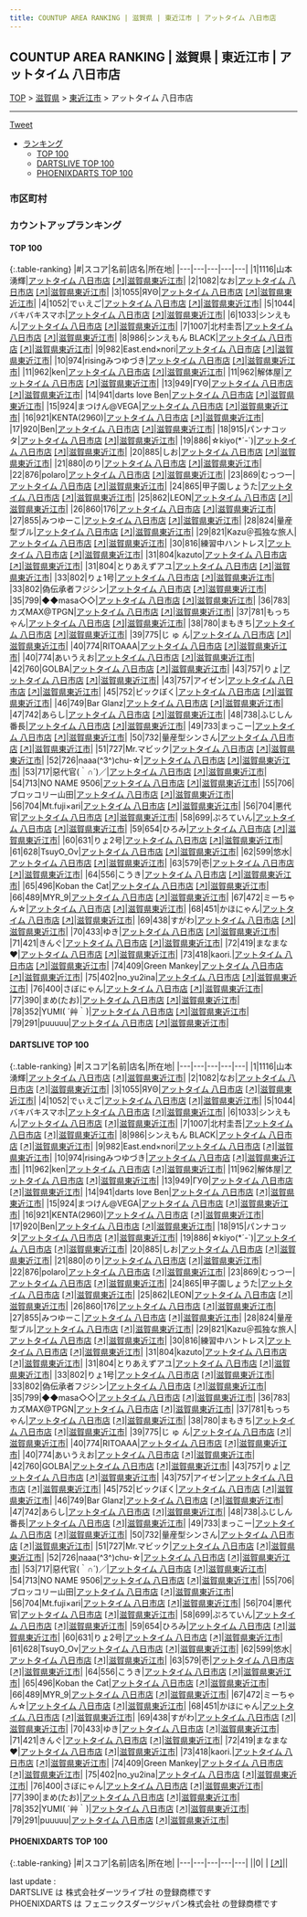 ```yaml
---
title: COUNTUP AREA RANKING | 滋賀県 | 東近江市 | アットタイム 八日市店
---
```

## COUNTUP AREA RANKING | 滋賀県 | 東近江市 | アットタイム 八日市店

[TOP](/darts/rank/) > [滋賀県](/darts/rank/滋賀県/) > [東近江市](/darts/rank/滋賀県/東近江市/) > アットタイム 八日市店

___

<a href="https://twitter.com/share?ref_src=twsrc%5Etfw" data-text="COUNTUP AREA RANKING | 滋賀県東近江市アットタイム 八日市店" class="twitter-share-button" data-hashtags="DARTSLIVE,PHOENIXDARTS,darts,ダーツ" data-show-count="false">Tweet</a>

* [ランキング](#カウントアップランキング)
    * [TOP 100](#top-100)
    * [DARTSLIVE TOP 100](#dartslive-top-100)
    * [PHOENIXDARTS TOP 100](#phoenixdarts-top-100)

### 市区町村

<ul>

</ul>

### カウントアップランキング

#### TOP 100



{:.table-ranking}
|#|スコア|名前|店名|所在地|
|---|---|---|---|---|
|1|1116|<span class="rank-name-dl">山本 湧輝</span>|<a href="/darts/rank/shops/d30b1ca2d0735f540d9b047a20a7ba1e.html">アットタイム 八日市店</a> <a href="https://search.dartslive.com/jp/shop/d30b1ca2d0735f540d9b047a20a7ba1e">[↗]</a>|<a href="/darts/rank/滋賀県/東近江市">滋賀県東近江市</a>|
|2|1082|<span class="rank-name-dl">なお</span>|<a href="/darts/rank/shops/d30b1ca2d0735f540d9b047a20a7ba1e.html">アットタイム 八日市店</a> <a href="https://search.dartslive.com/jp/shop/d30b1ca2d0735f540d9b047a20a7ba1e">[↗]</a>|<a href="/darts/rank/滋賀県/東近江市">滋賀県東近江市</a>|
|3|1055|<span class="rank-name-dl">ЯУΘ</span>|<a href="/darts/rank/shops/d30b1ca2d0735f540d9b047a20a7ba1e.html">アットタイム 八日市店</a> <a href="https://search.dartslive.com/jp/shop/d30b1ca2d0735f540d9b047a20a7ba1e">[↗]</a>|<a href="/darts/rank/滋賀県/東近江市">滋賀県東近江市</a>|
|4|1052|<span class="rank-name-dl">でぃえご</span>|<a href="/darts/rank/shops/d30b1ca2d0735f540d9b047a20a7ba1e.html">アットタイム 八日市店</a> <a href="https://search.dartslive.com/jp/shop/d30b1ca2d0735f540d9b047a20a7ba1e">[↗]</a>|<a href="/darts/rank/滋賀県/東近江市">滋賀県東近江市</a>|
|5|1044|<span class="rank-name-dl">バキバキスマホ</span>|<a href="/darts/rank/shops/d30b1ca2d0735f540d9b047a20a7ba1e.html">アットタイム 八日市店</a> <a href="https://search.dartslive.com/jp/shop/d30b1ca2d0735f540d9b047a20a7ba1e">[↗]</a>|<a href="/darts/rank/滋賀県/東近江市">滋賀県東近江市</a>|
|6|1033|<span class="rank-name-dl">シンえもん</span>|<a href="/darts/rank/shops/d30b1ca2d0735f540d9b047a20a7ba1e.html">アットタイム 八日市店</a> <a href="https://search.dartslive.com/jp/shop/d30b1ca2d0735f540d9b047a20a7ba1e">[↗]</a>|<a href="/darts/rank/滋賀県/東近江市">滋賀県東近江市</a>|
|7|1007|<span class="rank-name-dl">北村圭吾</span>|<a href="/darts/rank/shops/d30b1ca2d0735f540d9b047a20a7ba1e.html">アットタイム 八日市店</a> <a href="https://search.dartslive.com/jp/shop/d30b1ca2d0735f540d9b047a20a7ba1e">[↗]</a>|<a href="/darts/rank/滋賀県/東近江市">滋賀県東近江市</a>|
|8|986|<span class="rank-name-dl">シンえもん BLACK</span>|<a href="/darts/rank/shops/d30b1ca2d0735f540d9b047a20a7ba1e.html">アットタイム 八日市店</a> <a href="https://search.dartslive.com/jp/shop/d30b1ca2d0735f540d9b047a20a7ba1e">[↗]</a>|<a href="/darts/rank/滋賀県/東近江市">滋賀県東近江市</a>|
|9|982|<span class="rank-name-dl">East.end×nori</span>|<a href="/darts/rank/shops/d30b1ca2d0735f540d9b047a20a7ba1e.html">アットタイム 八日市店</a> <a href="https://search.dartslive.com/jp/shop/d30b1ca2d0735f540d9b047a20a7ba1e">[↗]</a>|<a href="/darts/rank/滋賀県/東近江市">滋賀県東近江市</a>|
|10|974|<span class="rank-name-dl">risingみつゆづき</span>|<a href="/darts/rank/shops/d30b1ca2d0735f540d9b047a20a7ba1e.html">アットタイム 八日市店</a> <a href="https://search.dartslive.com/jp/shop/d30b1ca2d0735f540d9b047a20a7ba1e">[↗]</a>|<a href="/darts/rank/滋賀県/東近江市">滋賀県東近江市</a>|
|11|962|<span class="rank-name-dl">ken</span>|<a href="/darts/rank/shops/d30b1ca2d0735f540d9b047a20a7ba1e.html">アットタイム 八日市店</a> <a href="https://search.dartslive.com/jp/shop/d30b1ca2d0735f540d9b047a20a7ba1e">[↗]</a>|<a href="/darts/rank/滋賀県/東近江市">滋賀県東近江市</a>|
|11|962|<span class="rank-name-dl">解体屋</span>|<a href="/darts/rank/shops/d30b1ca2d0735f540d9b047a20a7ba1e.html">アットタイム 八日市店</a> <a href="https://search.dartslive.com/jp/shop/d30b1ca2d0735f540d9b047a20a7ba1e">[↗]</a>|<a href="/darts/rank/滋賀県/東近江市">滋賀県東近江市</a>|
|13|949|<span class="rank-name-dl">ΓУΘ</span>|<a href="/darts/rank/shops/d30b1ca2d0735f540d9b047a20a7ba1e.html">アットタイム 八日市店</a> <a href="https://search.dartslive.com/jp/shop/d30b1ca2d0735f540d9b047a20a7ba1e">[↗]</a>|<a href="/darts/rank/滋賀県/東近江市">滋賀県東近江市</a>|
|14|941|<span class="rank-name-dl">darts love Ben</span>|<a href="/darts/rank/shops/d30b1ca2d0735f540d9b047a20a7ba1e.html">アットタイム 八日市店</a> <a href="https://search.dartslive.com/jp/shop/d30b1ca2d0735f540d9b047a20a7ba1e">[↗]</a>|<a href="/darts/rank/滋賀県/東近江市">滋賀県東近江市</a>|
|15|924|<span class="rank-name-dl">まつけん@VEGA</span>|<a href="/darts/rank/shops/d30b1ca2d0735f540d9b047a20a7ba1e.html">アットタイム 八日市店</a> <a href="https://search.dartslive.com/jp/shop/d30b1ca2d0735f540d9b047a20a7ba1e">[↗]</a>|<a href="/darts/rank/滋賀県/東近江市">滋賀県東近江市</a>|
|16|921|<span class="rank-name-dl">KENTA(2960)</span>|<a href="/darts/rank/shops/d30b1ca2d0735f540d9b047a20a7ba1e.html">アットタイム 八日市店</a> <a href="https://search.dartslive.com/jp/shop/d30b1ca2d0735f540d9b047a20a7ba1e">[↗]</a>|<a href="/darts/rank/滋賀県/東近江市">滋賀県東近江市</a>|
|17|920|<span class="rank-name-dl">Ben</span>|<a href="/darts/rank/shops/d30b1ca2d0735f540d9b047a20a7ba1e.html">アットタイム 八日市店</a> <a href="https://search.dartslive.com/jp/shop/d30b1ca2d0735f540d9b047a20a7ba1e">[↗]</a>|<a href="/darts/rank/滋賀県/東近江市">滋賀県東近江市</a>|
|18|915|<span class="rank-name-dl">パンナコッタ</span>|<a href="/darts/rank/shops/d30b1ca2d0735f540d9b047a20a7ba1e.html">アットタイム 八日市店</a> <a href="https://search.dartslive.com/jp/shop/d30b1ca2d0735f540d9b047a20a7ba1e">[↗]</a>|<a href="/darts/rank/滋賀県/東近江市">滋賀県東近江市</a>|
|19|886|<span class="rank-name-dl">☆kiyo(*´-`)</span>|<a href="/darts/rank/shops/d30b1ca2d0735f540d9b047a20a7ba1e.html">アットタイム 八日市店</a> <a href="https://search.dartslive.com/jp/shop/d30b1ca2d0735f540d9b047a20a7ba1e">[↗]</a>|<a href="/darts/rank/滋賀県/東近江市">滋賀県東近江市</a>|
|20|885|<span class="rank-name-dl">しお</span>|<a href="/darts/rank/shops/d30b1ca2d0735f540d9b047a20a7ba1e.html">アットタイム 八日市店</a> <a href="https://search.dartslive.com/jp/shop/d30b1ca2d0735f540d9b047a20a7ba1e">[↗]</a>|<a href="/darts/rank/滋賀県/東近江市">滋賀県東近江市</a>|
|21|880|<span class="rank-name-dl">のり</span>|<a href="/darts/rank/shops/d30b1ca2d0735f540d9b047a20a7ba1e.html">アットタイム 八日市店</a> <a href="https://search.dartslive.com/jp/shop/d30b1ca2d0735f540d9b047a20a7ba1e">[↗]</a>|<a href="/darts/rank/滋賀県/東近江市">滋賀県東近江市</a>|
|22|876|<span class="rank-name-dl">polaro</span>|<a href="/darts/rank/shops/d30b1ca2d0735f540d9b047a20a7ba1e.html">アットタイム 八日市店</a> <a href="https://search.dartslive.com/jp/shop/d30b1ca2d0735f540d9b047a20a7ba1e">[↗]</a>|<a href="/darts/rank/滋賀県/東近江市">滋賀県東近江市</a>|
|23|869|<span class="rank-name-dl">むっつー</span>|<a href="/darts/rank/shops/d30b1ca2d0735f540d9b047a20a7ba1e.html">アットタイム 八日市店</a> <a href="https://search.dartslive.com/jp/shop/d30b1ca2d0735f540d9b047a20a7ba1e">[↗]</a>|<a href="/darts/rank/滋賀県/東近江市">滋賀県東近江市</a>|
|24|865|<span class="rank-name-dl">甲子園しょうた</span>|<a href="/darts/rank/shops/d30b1ca2d0735f540d9b047a20a7ba1e.html">アットタイム 八日市店</a> <a href="https://search.dartslive.com/jp/shop/d30b1ca2d0735f540d9b047a20a7ba1e">[↗]</a>|<a href="/darts/rank/滋賀県/東近江市">滋賀県東近江市</a>|
|25|862|<span class="rank-name-dl">LEON</span>|<a href="/darts/rank/shops/d30b1ca2d0735f540d9b047a20a7ba1e.html">アットタイム 八日市店</a> <a href="https://search.dartslive.com/jp/shop/d30b1ca2d0735f540d9b047a20a7ba1e">[↗]</a>|<a href="/darts/rank/滋賀県/東近江市">滋賀県東近江市</a>|
|26|860|<span class="rank-name-dl">176</span>|<a href="/darts/rank/shops/d30b1ca2d0735f540d9b047a20a7ba1e.html">アットタイム 八日市店</a> <a href="https://search.dartslive.com/jp/shop/d30b1ca2d0735f540d9b047a20a7ba1e">[↗]</a>|<a href="/darts/rank/滋賀県/東近江市">滋賀県東近江市</a>|
|27|855|<span class="rank-name-dl">みつゆーこ</span>|<a href="/darts/rank/shops/d30b1ca2d0735f540d9b047a20a7ba1e.html">アットタイム 八日市店</a> <a href="https://search.dartslive.com/jp/shop/d30b1ca2d0735f540d9b047a20a7ba1e">[↗]</a>|<a href="/darts/rank/滋賀県/東近江市">滋賀県東近江市</a>|
|28|824|<span class="rank-name-dl">量産型ブル</span>|<a href="/darts/rank/shops/d30b1ca2d0735f540d9b047a20a7ba1e.html">アットタイム 八日市店</a> <a href="https://search.dartslive.com/jp/shop/d30b1ca2d0735f540d9b047a20a7ba1e">[↗]</a>|<a href="/darts/rank/滋賀県/東近江市">滋賀県東近江市</a>|
|29|821|<span class="rank-name-dl">Kazu＠孤独な旅人</span>|<a href="/darts/rank/shops/d30b1ca2d0735f540d9b047a20a7ba1e.html">アットタイム 八日市店</a> <a href="https://search.dartslive.com/jp/shop/d30b1ca2d0735f540d9b047a20a7ba1e">[↗]</a>|<a href="/darts/rank/滋賀県/東近江市">滋賀県東近江市</a>|
|30|816|<span class="rank-name-dl">練習中ハントレス</span>|<a href="/darts/rank/shops/d30b1ca2d0735f540d9b047a20a7ba1e.html">アットタイム 八日市店</a> <a href="https://search.dartslive.com/jp/shop/d30b1ca2d0735f540d9b047a20a7ba1e">[↗]</a>|<a href="/darts/rank/滋賀県/東近江市">滋賀県東近江市</a>|
|31|804|<span class="rank-name-dl">kazuto</span>|<a href="/darts/rank/shops/d30b1ca2d0735f540d9b047a20a7ba1e.html">アットタイム 八日市店</a> <a href="https://search.dartslive.com/jp/shop/d30b1ca2d0735f540d9b047a20a7ba1e">[↗]</a>|<a href="/darts/rank/滋賀県/東近江市">滋賀県東近江市</a>|
|31|804|<span class="rank-name-dl">とりあえずアユ</span>|<a href="/darts/rank/shops/d30b1ca2d0735f540d9b047a20a7ba1e.html">アットタイム 八日市店</a> <a href="https://search.dartslive.com/jp/shop/d30b1ca2d0735f540d9b047a20a7ba1e">[↗]</a>|<a href="/darts/rank/滋賀県/東近江市">滋賀県東近江市</a>|
|33|802|<span class="rank-name-dl">りょ1号</span>|<a href="/darts/rank/shops/d30b1ca2d0735f540d9b047a20a7ba1e.html">アットタイム 八日市店</a> <a href="https://search.dartslive.com/jp/shop/d30b1ca2d0735f540d9b047a20a7ba1e">[↗]</a>|<a href="/darts/rank/滋賀県/東近江市">滋賀県東近江市</a>|
|33|802|<span class="rank-name-dl">偽伝承者フジシン</span>|<a href="/darts/rank/shops/d30b1ca2d0735f540d9b047a20a7ba1e.html">アットタイム 八日市店</a> <a href="https://search.dartslive.com/jp/shop/d30b1ca2d0735f540d9b047a20a7ba1e">[↗]</a>|<a href="/darts/rank/滋賀県/東近江市">滋賀県東近江市</a>|
|35|799|<span class="rank-name-dl">◆◆masa◇◇</span>|<a href="/darts/rank/shops/d30b1ca2d0735f540d9b047a20a7ba1e.html">アットタイム 八日市店</a> <a href="https://search.dartslive.com/jp/shop/d30b1ca2d0735f540d9b047a20a7ba1e">[↗]</a>|<a href="/darts/rank/滋賀県/東近江市">滋賀県東近江市</a>|
|36|783|<span class="rank-name-dl">カズMAX@TPGN</span>|<a href="/darts/rank/shops/d30b1ca2d0735f540d9b047a20a7ba1e.html">アットタイム 八日市店</a> <a href="https://search.dartslive.com/jp/shop/d30b1ca2d0735f540d9b047a20a7ba1e">[↗]</a>|<a href="/darts/rank/滋賀県/東近江市">滋賀県東近江市</a>|
|37|781|<span class="rank-name-dl">もっちゃん</span>|<a href="/darts/rank/shops/d30b1ca2d0735f540d9b047a20a7ba1e.html">アットタイム 八日市店</a> <a href="https://search.dartslive.com/jp/shop/d30b1ca2d0735f540d9b047a20a7ba1e">[↗]</a>|<a href="/darts/rank/滋賀県/東近江市">滋賀県東近江市</a>|
|38|780|<span class="rank-name-dl">まもきち</span>|<a href="/darts/rank/shops/d30b1ca2d0735f540d9b047a20a7ba1e.html">アットタイム 八日市店</a> <a href="https://search.dartslive.com/jp/shop/d30b1ca2d0735f540d9b047a20a7ba1e">[↗]</a>|<a href="/darts/rank/滋賀県/東近江市">滋賀県東近江市</a>|
|39|775|<span class="rank-name-dl">じ ゅ ん</span>|<a href="/darts/rank/shops/d30b1ca2d0735f540d9b047a20a7ba1e.html">アットタイム 八日市店</a> <a href="https://search.dartslive.com/jp/shop/d30b1ca2d0735f540d9b047a20a7ba1e">[↗]</a>|<a href="/darts/rank/滋賀県/東近江市">滋賀県東近江市</a>|
|40|774|<span class="rank-name-dl">RITOAAA</span>|<a href="/darts/rank/shops/d30b1ca2d0735f540d9b047a20a7ba1e.html">アットタイム 八日市店</a> <a href="https://search.dartslive.com/jp/shop/d30b1ca2d0735f540d9b047a20a7ba1e">[↗]</a>|<a href="/darts/rank/滋賀県/東近江市">滋賀県東近江市</a>|
|40|774|<span class="rank-name-dl">あいうえお</span>|<a href="/darts/rank/shops/d30b1ca2d0735f540d9b047a20a7ba1e.html">アットタイム 八日市店</a> <a href="https://search.dartslive.com/jp/shop/d30b1ca2d0735f540d9b047a20a7ba1e">[↗]</a>|<a href="/darts/rank/滋賀県/東近江市">滋賀県東近江市</a>|
|42|760|<span class="rank-name-dl">GOLBA</span>|<a href="/darts/rank/shops/d30b1ca2d0735f540d9b047a20a7ba1e.html">アットタイム 八日市店</a> <a href="https://search.dartslive.com/jp/shop/d30b1ca2d0735f540d9b047a20a7ba1e">[↗]</a>|<a href="/darts/rank/滋賀県/東近江市">滋賀県東近江市</a>|
|43|757|<span class="rank-name-dl">りょ</span>|<a href="/darts/rank/shops/d30b1ca2d0735f540d9b047a20a7ba1e.html">アットタイム 八日市店</a> <a href="https://search.dartslive.com/jp/shop/d30b1ca2d0735f540d9b047a20a7ba1e">[↗]</a>|<a href="/darts/rank/滋賀県/東近江市">滋賀県東近江市</a>|
|43|757|<span class="rank-name-dl">アイゼン</span>|<a href="/darts/rank/shops/d30b1ca2d0735f540d9b047a20a7ba1e.html">アットタイム 八日市店</a> <a href="https://search.dartslive.com/jp/shop/d30b1ca2d0735f540d9b047a20a7ba1e">[↗]</a>|<a href="/darts/rank/滋賀県/東近江市">滋賀県東近江市</a>|
|45|752|<span class="rank-name-dl">ビックぼく</span>|<a href="/darts/rank/shops/d30b1ca2d0735f540d9b047a20a7ba1e.html">アットタイム 八日市店</a> <a href="https://search.dartslive.com/jp/shop/d30b1ca2d0735f540d9b047a20a7ba1e">[↗]</a>|<a href="/darts/rank/滋賀県/東近江市">滋賀県東近江市</a>|
|46|749|<span class="rank-name-dl">Bar Glanz</span>|<a href="/darts/rank/shops/d30b1ca2d0735f540d9b047a20a7ba1e.html">アットタイム 八日市店</a> <a href="https://search.dartslive.com/jp/shop/d30b1ca2d0735f540d9b047a20a7ba1e">[↗]</a>|<a href="/darts/rank/滋賀県/東近江市">滋賀県東近江市</a>|
|47|742|<span class="rank-name-dl">あらし</span>|<a href="/darts/rank/shops/d30b1ca2d0735f540d9b047a20a7ba1e.html">アットタイム 八日市店</a> <a href="https://search.dartslive.com/jp/shop/d30b1ca2d0735f540d9b047a20a7ba1e">[↗]</a>|<a href="/darts/rank/滋賀県/東近江市">滋賀県東近江市</a>|
|48|738|<span class="rank-name-dl">ふじしん番長</span>|<a href="/darts/rank/shops/d30b1ca2d0735f540d9b047a20a7ba1e.html">アットタイム 八日市店</a> <a href="https://search.dartslive.com/jp/shop/d30b1ca2d0735f540d9b047a20a7ba1e">[↗]</a>|<a href="/darts/rank/滋賀県/東近江市">滋賀県東近江市</a>|
|49|733|<span class="rank-name-dl">まっこー</span>|<a href="/darts/rank/shops/d30b1ca2d0735f540d9b047a20a7ba1e.html">アットタイム 八日市店</a> <a href="https://search.dartslive.com/jp/shop/d30b1ca2d0735f540d9b047a20a7ba1e">[↗]</a>|<a href="/darts/rank/滋賀県/東近江市">滋賀県東近江市</a>|
|50|732|<span class="rank-name-dl">量産型シンさん</span>|<a href="/darts/rank/shops/d30b1ca2d0735f540d9b047a20a7ba1e.html">アットタイム 八日市店</a> <a href="https://search.dartslive.com/jp/shop/d30b1ca2d0735f540d9b047a20a7ba1e">[↗]</a>|<a href="/darts/rank/滋賀県/東近江市">滋賀県東近江市</a>|
|51|727|<span class="rank-name-dl">Mr.マビック</span>|<a href="/darts/rank/shops/d30b1ca2d0735f540d9b047a20a7ba1e.html">アットタイム 八日市店</a> <a href="https://search.dartslive.com/jp/shop/d30b1ca2d0735f540d9b047a20a7ba1e">[↗]</a>|<a href="/darts/rank/滋賀県/東近江市">滋賀県東近江市</a>|
|52|726|<span class="rank-name-dl">naaa(^3^)chu-☆</span>|<a href="/darts/rank/shops/d30b1ca2d0735f540d9b047a20a7ba1e.html">アットタイム 八日市店</a> <a href="https://search.dartslive.com/jp/shop/d30b1ca2d0735f540d9b047a20a7ba1e">[↗]</a>|<a href="/darts/rank/滋賀県/東近江市">滋賀県東近江市</a>|
|53|717|<span class="rank-name-dl">惡代官(｀∩´)／</span>|<a href="/darts/rank/shops/d30b1ca2d0735f540d9b047a20a7ba1e.html">アットタイム 八日市店</a> <a href="https://search.dartslive.com/jp/shop/d30b1ca2d0735f540d9b047a20a7ba1e">[↗]</a>|<a href="/darts/rank/滋賀県/東近江市">滋賀県東近江市</a>|
|54|713|<span class="rank-name-dl">NO NAME 9506</span>|<a href="/darts/rank/shops/d30b1ca2d0735f540d9b047a20a7ba1e.html">アットタイム 八日市店</a> <a href="https://search.dartslive.com/jp/shop/d30b1ca2d0735f540d9b047a20a7ba1e">[↗]</a>|<a href="/darts/rank/滋賀県/東近江市">滋賀県東近江市</a>|
|55|706|<span class="rank-name-dl">ブロッコリー山田</span>|<a href="/darts/rank/shops/d30b1ca2d0735f540d9b047a20a7ba1e.html">アットタイム 八日市店</a> <a href="https://search.dartslive.com/jp/shop/d30b1ca2d0735f540d9b047a20a7ba1e">[↗]</a>|<a href="/darts/rank/滋賀県/東近江市">滋賀県東近江市</a>|
|56|704|<span class="rank-name-dl">Mt.fuji×ari</span>|<a href="/darts/rank/shops/d30b1ca2d0735f540d9b047a20a7ba1e.html">アットタイム 八日市店</a> <a href="https://search.dartslive.com/jp/shop/d30b1ca2d0735f540d9b047a20a7ba1e">[↗]</a>|<a href="/darts/rank/滋賀県/東近江市">滋賀県東近江市</a>|
|56|704|<span class="rank-name-dl">悪代官</span>|<a href="/darts/rank/shops/d30b1ca2d0735f540d9b047a20a7ba1e.html">アットタイム 八日市店</a> <a href="https://search.dartslive.com/jp/shop/d30b1ca2d0735f540d9b047a20a7ba1e">[↗]</a>|<a href="/darts/rank/滋賀県/東近江市">滋賀県東近江市</a>|
|58|699|<span class="rank-name-dl">ぷろていん</span>|<a href="/darts/rank/shops/d30b1ca2d0735f540d9b047a20a7ba1e.html">アットタイム 八日市店</a> <a href="https://search.dartslive.com/jp/shop/d30b1ca2d0735f540d9b047a20a7ba1e">[↗]</a>|<a href="/darts/rank/滋賀県/東近江市">滋賀県東近江市</a>|
|59|654|<span class="rank-name-dl">ひろみ</span>|<a href="/darts/rank/shops/d30b1ca2d0735f540d9b047a20a7ba1e.html">アットタイム 八日市店</a> <a href="https://search.dartslive.com/jp/shop/d30b1ca2d0735f540d9b047a20a7ba1e">[↗]</a>|<a href="/darts/rank/滋賀県/東近江市">滋賀県東近江市</a>|
|60|631|<span class="rank-name-dl">りょ2号</span>|<a href="/darts/rank/shops/d30b1ca2d0735f540d9b047a20a7ba1e.html">アットタイム 八日市店</a> <a href="https://search.dartslive.com/jp/shop/d30b1ca2d0735f540d9b047a20a7ba1e">[↗]</a>|<a href="/darts/rank/滋賀県/東近江市">滋賀県東近江市</a>|
|61|628|<span class="rank-name-dl">TsuyO_Ov</span>|<a href="/darts/rank/shops/d30b1ca2d0735f540d9b047a20a7ba1e.html">アットタイム 八日市店</a> <a href="https://search.dartslive.com/jp/shop/d30b1ca2d0735f540d9b047a20a7ba1e">[↗]</a>|<a href="/darts/rank/滋賀県/東近江市">滋賀県東近江市</a>|
|62|599|<span class="rank-name-dl">悠水</span>|<a href="/darts/rank/shops/d30b1ca2d0735f540d9b047a20a7ba1e.html">アットタイム 八日市店</a> <a href="https://search.dartslive.com/jp/shop/d30b1ca2d0735f540d9b047a20a7ba1e">[↗]</a>|<a href="/darts/rank/滋賀県/東近江市">滋賀県東近江市</a>|
|63|579|<span class="rank-name-dl">壱</span>|<a href="/darts/rank/shops/d30b1ca2d0735f540d9b047a20a7ba1e.html">アットタイム 八日市店</a> <a href="https://search.dartslive.com/jp/shop/d30b1ca2d0735f540d9b047a20a7ba1e">[↗]</a>|<a href="/darts/rank/滋賀県/東近江市">滋賀県東近江市</a>|
|64|556|<span class="rank-name-dl">こうき</span>|<a href="/darts/rank/shops/d30b1ca2d0735f540d9b047a20a7ba1e.html">アットタイム 八日市店</a> <a href="https://search.dartslive.com/jp/shop/d30b1ca2d0735f540d9b047a20a7ba1e">[↗]</a>|<a href="/darts/rank/滋賀県/東近江市">滋賀県東近江市</a>|
|65|496|<span class="rank-name-dl">Koban the Cat</span>|<a href="/darts/rank/shops/d30b1ca2d0735f540d9b047a20a7ba1e.html">アットタイム 八日市店</a> <a href="https://search.dartslive.com/jp/shop/d30b1ca2d0735f540d9b047a20a7ba1e">[↗]</a>|<a href="/darts/rank/滋賀県/東近江市">滋賀県東近江市</a>|
|66|489|<span class="rank-name-dl">MYR_9</span>|<a href="/darts/rank/shops/d30b1ca2d0735f540d9b047a20a7ba1e.html">アットタイム 八日市店</a> <a href="https://search.dartslive.com/jp/shop/d30b1ca2d0735f540d9b047a20a7ba1e">[↗]</a>|<a href="/darts/rank/滋賀県/東近江市">滋賀県東近江市</a>|
|67|472|<span class="rank-name-dl">ミーちゃん☆</span>|<a href="/darts/rank/shops/d30b1ca2d0735f540d9b047a20a7ba1e.html">アットタイム 八日市店</a> <a href="https://search.dartslive.com/jp/shop/d30b1ca2d0735f540d9b047a20a7ba1e">[↗]</a>|<a href="/darts/rank/滋賀県/東近江市">滋賀県東近江市</a>|
|68|451|<span class="rank-name-dl">かほにゃん</span>|<a href="/darts/rank/shops/d30b1ca2d0735f540d9b047a20a7ba1e.html">アットタイム 八日市店</a> <a href="https://search.dartslive.com/jp/shop/d30b1ca2d0735f540d9b047a20a7ba1e">[↗]</a>|<a href="/darts/rank/滋賀県/東近江市">滋賀県東近江市</a>|
|69|438|<span class="rank-name-dl">すがわ</span>|<a href="/darts/rank/shops/d30b1ca2d0735f540d9b047a20a7ba1e.html">アットタイム 八日市店</a> <a href="https://search.dartslive.com/jp/shop/d30b1ca2d0735f540d9b047a20a7ba1e">[↗]</a>|<a href="/darts/rank/滋賀県/東近江市">滋賀県東近江市</a>|
|70|433|<span class="rank-name-dl">ゆき</span>|<a href="/darts/rank/shops/d30b1ca2d0735f540d9b047a20a7ba1e.html">アットタイム 八日市店</a> <a href="https://search.dartslive.com/jp/shop/d30b1ca2d0735f540d9b047a20a7ba1e">[↗]</a>|<a href="/darts/rank/滋賀県/東近江市">滋賀県東近江市</a>|
|71|421|<span class="rank-name-dl">きんぐ</span>|<a href="/darts/rank/shops/d30b1ca2d0735f540d9b047a20a7ba1e.html">アットタイム 八日市店</a> <a href="https://search.dartslive.com/jp/shop/d30b1ca2d0735f540d9b047a20a7ba1e">[↗]</a>|<a href="/darts/rank/滋賀県/東近江市">滋賀県東近江市</a>|
|72|419|<span class="rank-name-dl">まなまな♥</span>|<a href="/darts/rank/shops/d30b1ca2d0735f540d9b047a20a7ba1e.html">アットタイム 八日市店</a> <a href="https://search.dartslive.com/jp/shop/d30b1ca2d0735f540d9b047a20a7ba1e">[↗]</a>|<a href="/darts/rank/滋賀県/東近江市">滋賀県東近江市</a>|
|73|418|<span class="rank-name-dl">kaori.</span>|<a href="/darts/rank/shops/d30b1ca2d0735f540d9b047a20a7ba1e.html">アットタイム 八日市店</a> <a href="https://search.dartslive.com/jp/shop/d30b1ca2d0735f540d9b047a20a7ba1e">[↗]</a>|<a href="/darts/rank/滋賀県/東近江市">滋賀県東近江市</a>|
|74|409|<span class="rank-name-dl">Green Mankey</span>|<a href="/darts/rank/shops/d30b1ca2d0735f540d9b047a20a7ba1e.html">アットタイム 八日市店</a> <a href="https://search.dartslive.com/jp/shop/d30b1ca2d0735f540d9b047a20a7ba1e">[↗]</a>|<a href="/darts/rank/滋賀県/東近江市">滋賀県東近江市</a>|
|75|402|<span class="rank-name-dl">no_yu2ina</span>|<a href="/darts/rank/shops/d30b1ca2d0735f540d9b047a20a7ba1e.html">アットタイム 八日市店</a> <a href="https://search.dartslive.com/jp/shop/d30b1ca2d0735f540d9b047a20a7ba1e">[↗]</a>|<a href="/darts/rank/滋賀県/東近江市">滋賀県東近江市</a>|
|76|400|<span class="rank-name-dl">さぼにゃん</span>|<a href="/darts/rank/shops/d30b1ca2d0735f540d9b047a20a7ba1e.html">アットタイム 八日市店</a> <a href="https://search.dartslive.com/jp/shop/d30b1ca2d0735f540d9b047a20a7ba1e">[↗]</a>|<a href="/darts/rank/滋賀県/東近江市">滋賀県東近江市</a>|
|77|390|<span class="rank-name-dl">まめ(たお)</span>|<a href="/darts/rank/shops/d30b1ca2d0735f540d9b047a20a7ba1e.html">アットタイム 八日市店</a> <a href="https://search.dartslive.com/jp/shop/d30b1ca2d0735f540d9b047a20a7ba1e">[↗]</a>|<a href="/darts/rank/滋賀県/東近江市">滋賀県東近江市</a>|
|78|352|<span class="rank-name-dl">YUMI( ´艸｀)</span>|<a href="/darts/rank/shops/d30b1ca2d0735f540d9b047a20a7ba1e.html">アットタイム 八日市店</a> <a href="https://search.dartslive.com/jp/shop/d30b1ca2d0735f540d9b047a20a7ba1e">[↗]</a>|<a href="/darts/rank/滋賀県/東近江市">滋賀県東近江市</a>|
|79|291|<span class="rank-name-dl">puuuuu</span>|<a href="/darts/rank/shops/d30b1ca2d0735f540d9b047a20a7ba1e.html">アットタイム 八日市店</a> <a href="https://search.dartslive.com/jp/shop/d30b1ca2d0735f540d9b047a20a7ba1e">[↗]</a>|<a href="/darts/rank/滋賀県/東近江市">滋賀県東近江市</a>|


#### DARTSLIVE TOP 100



{:.table-ranking}
|#|スコア|名前|店名|所在地|
|---|---|---|---|---|
|1|1116|<span class="rank-name-dl">山本 湧輝</span>|<a href="/darts/rank/shops/d30b1ca2d0735f540d9b047a20a7ba1e.html">アットタイム 八日市店</a> <a href="https://search.dartslive.com/jp/shop/d30b1ca2d0735f540d9b047a20a7ba1e">[↗]</a>|<a href="/darts/rank/滋賀県/東近江市">滋賀県東近江市</a>|
|2|1082|<span class="rank-name-dl">なお</span>|<a href="/darts/rank/shops/d30b1ca2d0735f540d9b047a20a7ba1e.html">アットタイム 八日市店</a> <a href="https://search.dartslive.com/jp/shop/d30b1ca2d0735f540d9b047a20a7ba1e">[↗]</a>|<a href="/darts/rank/滋賀県/東近江市">滋賀県東近江市</a>|
|3|1055|<span class="rank-name-dl">ЯУΘ</span>|<a href="/darts/rank/shops/d30b1ca2d0735f540d9b047a20a7ba1e.html">アットタイム 八日市店</a> <a href="https://search.dartslive.com/jp/shop/d30b1ca2d0735f540d9b047a20a7ba1e">[↗]</a>|<a href="/darts/rank/滋賀県/東近江市">滋賀県東近江市</a>|
|4|1052|<span class="rank-name-dl">でぃえご</span>|<a href="/darts/rank/shops/d30b1ca2d0735f540d9b047a20a7ba1e.html">アットタイム 八日市店</a> <a href="https://search.dartslive.com/jp/shop/d30b1ca2d0735f540d9b047a20a7ba1e">[↗]</a>|<a href="/darts/rank/滋賀県/東近江市">滋賀県東近江市</a>|
|5|1044|<span class="rank-name-dl">バキバキスマホ</span>|<a href="/darts/rank/shops/d30b1ca2d0735f540d9b047a20a7ba1e.html">アットタイム 八日市店</a> <a href="https://search.dartslive.com/jp/shop/d30b1ca2d0735f540d9b047a20a7ba1e">[↗]</a>|<a href="/darts/rank/滋賀県/東近江市">滋賀県東近江市</a>|
|6|1033|<span class="rank-name-dl">シンえもん</span>|<a href="/darts/rank/shops/d30b1ca2d0735f540d9b047a20a7ba1e.html">アットタイム 八日市店</a> <a href="https://search.dartslive.com/jp/shop/d30b1ca2d0735f540d9b047a20a7ba1e">[↗]</a>|<a href="/darts/rank/滋賀県/東近江市">滋賀県東近江市</a>|
|7|1007|<span class="rank-name-dl">北村圭吾</span>|<a href="/darts/rank/shops/d30b1ca2d0735f540d9b047a20a7ba1e.html">アットタイム 八日市店</a> <a href="https://search.dartslive.com/jp/shop/d30b1ca2d0735f540d9b047a20a7ba1e">[↗]</a>|<a href="/darts/rank/滋賀県/東近江市">滋賀県東近江市</a>|
|8|986|<span class="rank-name-dl">シンえもん BLACK</span>|<a href="/darts/rank/shops/d30b1ca2d0735f540d9b047a20a7ba1e.html">アットタイム 八日市店</a> <a href="https://search.dartslive.com/jp/shop/d30b1ca2d0735f540d9b047a20a7ba1e">[↗]</a>|<a href="/darts/rank/滋賀県/東近江市">滋賀県東近江市</a>|
|9|982|<span class="rank-name-dl">East.end×nori</span>|<a href="/darts/rank/shops/d30b1ca2d0735f540d9b047a20a7ba1e.html">アットタイム 八日市店</a> <a href="https://search.dartslive.com/jp/shop/d30b1ca2d0735f540d9b047a20a7ba1e">[↗]</a>|<a href="/darts/rank/滋賀県/東近江市">滋賀県東近江市</a>|
|10|974|<span class="rank-name-dl">risingみつゆづき</span>|<a href="/darts/rank/shops/d30b1ca2d0735f540d9b047a20a7ba1e.html">アットタイム 八日市店</a> <a href="https://search.dartslive.com/jp/shop/d30b1ca2d0735f540d9b047a20a7ba1e">[↗]</a>|<a href="/darts/rank/滋賀県/東近江市">滋賀県東近江市</a>|
|11|962|<span class="rank-name-dl">ken</span>|<a href="/darts/rank/shops/d30b1ca2d0735f540d9b047a20a7ba1e.html">アットタイム 八日市店</a> <a href="https://search.dartslive.com/jp/shop/d30b1ca2d0735f540d9b047a20a7ba1e">[↗]</a>|<a href="/darts/rank/滋賀県/東近江市">滋賀県東近江市</a>|
|11|962|<span class="rank-name-dl">解体屋</span>|<a href="/darts/rank/shops/d30b1ca2d0735f540d9b047a20a7ba1e.html">アットタイム 八日市店</a> <a href="https://search.dartslive.com/jp/shop/d30b1ca2d0735f540d9b047a20a7ba1e">[↗]</a>|<a href="/darts/rank/滋賀県/東近江市">滋賀県東近江市</a>|
|13|949|<span class="rank-name-dl">ΓУΘ</span>|<a href="/darts/rank/shops/d30b1ca2d0735f540d9b047a20a7ba1e.html">アットタイム 八日市店</a> <a href="https://search.dartslive.com/jp/shop/d30b1ca2d0735f540d9b047a20a7ba1e">[↗]</a>|<a href="/darts/rank/滋賀県/東近江市">滋賀県東近江市</a>|
|14|941|<span class="rank-name-dl">darts love Ben</span>|<a href="/darts/rank/shops/d30b1ca2d0735f540d9b047a20a7ba1e.html">アットタイム 八日市店</a> <a href="https://search.dartslive.com/jp/shop/d30b1ca2d0735f540d9b047a20a7ba1e">[↗]</a>|<a href="/darts/rank/滋賀県/東近江市">滋賀県東近江市</a>|
|15|924|<span class="rank-name-dl">まつけん@VEGA</span>|<a href="/darts/rank/shops/d30b1ca2d0735f540d9b047a20a7ba1e.html">アットタイム 八日市店</a> <a href="https://search.dartslive.com/jp/shop/d30b1ca2d0735f540d9b047a20a7ba1e">[↗]</a>|<a href="/darts/rank/滋賀県/東近江市">滋賀県東近江市</a>|
|16|921|<span class="rank-name-dl">KENTA(2960)</span>|<a href="/darts/rank/shops/d30b1ca2d0735f540d9b047a20a7ba1e.html">アットタイム 八日市店</a> <a href="https://search.dartslive.com/jp/shop/d30b1ca2d0735f540d9b047a20a7ba1e">[↗]</a>|<a href="/darts/rank/滋賀県/東近江市">滋賀県東近江市</a>|
|17|920|<span class="rank-name-dl">Ben</span>|<a href="/darts/rank/shops/d30b1ca2d0735f540d9b047a20a7ba1e.html">アットタイム 八日市店</a> <a href="https://search.dartslive.com/jp/shop/d30b1ca2d0735f540d9b047a20a7ba1e">[↗]</a>|<a href="/darts/rank/滋賀県/東近江市">滋賀県東近江市</a>|
|18|915|<span class="rank-name-dl">パンナコッタ</span>|<a href="/darts/rank/shops/d30b1ca2d0735f540d9b047a20a7ba1e.html">アットタイム 八日市店</a> <a href="https://search.dartslive.com/jp/shop/d30b1ca2d0735f540d9b047a20a7ba1e">[↗]</a>|<a href="/darts/rank/滋賀県/東近江市">滋賀県東近江市</a>|
|19|886|<span class="rank-name-dl">☆kiyo(*´-`)</span>|<a href="/darts/rank/shops/d30b1ca2d0735f540d9b047a20a7ba1e.html">アットタイム 八日市店</a> <a href="https://search.dartslive.com/jp/shop/d30b1ca2d0735f540d9b047a20a7ba1e">[↗]</a>|<a href="/darts/rank/滋賀県/東近江市">滋賀県東近江市</a>|
|20|885|<span class="rank-name-dl">しお</span>|<a href="/darts/rank/shops/d30b1ca2d0735f540d9b047a20a7ba1e.html">アットタイム 八日市店</a> <a href="https://search.dartslive.com/jp/shop/d30b1ca2d0735f540d9b047a20a7ba1e">[↗]</a>|<a href="/darts/rank/滋賀県/東近江市">滋賀県東近江市</a>|
|21|880|<span class="rank-name-dl">のり</span>|<a href="/darts/rank/shops/d30b1ca2d0735f540d9b047a20a7ba1e.html">アットタイム 八日市店</a> <a href="https://search.dartslive.com/jp/shop/d30b1ca2d0735f540d9b047a20a7ba1e">[↗]</a>|<a href="/darts/rank/滋賀県/東近江市">滋賀県東近江市</a>|
|22|876|<span class="rank-name-dl">polaro</span>|<a href="/darts/rank/shops/d30b1ca2d0735f540d9b047a20a7ba1e.html">アットタイム 八日市店</a> <a href="https://search.dartslive.com/jp/shop/d30b1ca2d0735f540d9b047a20a7ba1e">[↗]</a>|<a href="/darts/rank/滋賀県/東近江市">滋賀県東近江市</a>|
|23|869|<span class="rank-name-dl">むっつー</span>|<a href="/darts/rank/shops/d30b1ca2d0735f540d9b047a20a7ba1e.html">アットタイム 八日市店</a> <a href="https://search.dartslive.com/jp/shop/d30b1ca2d0735f540d9b047a20a7ba1e">[↗]</a>|<a href="/darts/rank/滋賀県/東近江市">滋賀県東近江市</a>|
|24|865|<span class="rank-name-dl">甲子園しょうた</span>|<a href="/darts/rank/shops/d30b1ca2d0735f540d9b047a20a7ba1e.html">アットタイム 八日市店</a> <a href="https://search.dartslive.com/jp/shop/d30b1ca2d0735f540d9b047a20a7ba1e">[↗]</a>|<a href="/darts/rank/滋賀県/東近江市">滋賀県東近江市</a>|
|25|862|<span class="rank-name-dl">LEON</span>|<a href="/darts/rank/shops/d30b1ca2d0735f540d9b047a20a7ba1e.html">アットタイム 八日市店</a> <a href="https://search.dartslive.com/jp/shop/d30b1ca2d0735f540d9b047a20a7ba1e">[↗]</a>|<a href="/darts/rank/滋賀県/東近江市">滋賀県東近江市</a>|
|26|860|<span class="rank-name-dl">176</span>|<a href="/darts/rank/shops/d30b1ca2d0735f540d9b047a20a7ba1e.html">アットタイム 八日市店</a> <a href="https://search.dartslive.com/jp/shop/d30b1ca2d0735f540d9b047a20a7ba1e">[↗]</a>|<a href="/darts/rank/滋賀県/東近江市">滋賀県東近江市</a>|
|27|855|<span class="rank-name-dl">みつゆーこ</span>|<a href="/darts/rank/shops/d30b1ca2d0735f540d9b047a20a7ba1e.html">アットタイム 八日市店</a> <a href="https://search.dartslive.com/jp/shop/d30b1ca2d0735f540d9b047a20a7ba1e">[↗]</a>|<a href="/darts/rank/滋賀県/東近江市">滋賀県東近江市</a>|
|28|824|<span class="rank-name-dl">量産型ブル</span>|<a href="/darts/rank/shops/d30b1ca2d0735f540d9b047a20a7ba1e.html">アットタイム 八日市店</a> <a href="https://search.dartslive.com/jp/shop/d30b1ca2d0735f540d9b047a20a7ba1e">[↗]</a>|<a href="/darts/rank/滋賀県/東近江市">滋賀県東近江市</a>|
|29|821|<span class="rank-name-dl">Kazu＠孤独な旅人</span>|<a href="/darts/rank/shops/d30b1ca2d0735f540d9b047a20a7ba1e.html">アットタイム 八日市店</a> <a href="https://search.dartslive.com/jp/shop/d30b1ca2d0735f540d9b047a20a7ba1e">[↗]</a>|<a href="/darts/rank/滋賀県/東近江市">滋賀県東近江市</a>|
|30|816|<span class="rank-name-dl">練習中ハントレス</span>|<a href="/darts/rank/shops/d30b1ca2d0735f540d9b047a20a7ba1e.html">アットタイム 八日市店</a> <a href="https://search.dartslive.com/jp/shop/d30b1ca2d0735f540d9b047a20a7ba1e">[↗]</a>|<a href="/darts/rank/滋賀県/東近江市">滋賀県東近江市</a>|
|31|804|<span class="rank-name-dl">kazuto</span>|<a href="/darts/rank/shops/d30b1ca2d0735f540d9b047a20a7ba1e.html">アットタイム 八日市店</a> <a href="https://search.dartslive.com/jp/shop/d30b1ca2d0735f540d9b047a20a7ba1e">[↗]</a>|<a href="/darts/rank/滋賀県/東近江市">滋賀県東近江市</a>|
|31|804|<span class="rank-name-dl">とりあえずアユ</span>|<a href="/darts/rank/shops/d30b1ca2d0735f540d9b047a20a7ba1e.html">アットタイム 八日市店</a> <a href="https://search.dartslive.com/jp/shop/d30b1ca2d0735f540d9b047a20a7ba1e">[↗]</a>|<a href="/darts/rank/滋賀県/東近江市">滋賀県東近江市</a>|
|33|802|<span class="rank-name-dl">りょ1号</span>|<a href="/darts/rank/shops/d30b1ca2d0735f540d9b047a20a7ba1e.html">アットタイム 八日市店</a> <a href="https://search.dartslive.com/jp/shop/d30b1ca2d0735f540d9b047a20a7ba1e">[↗]</a>|<a href="/darts/rank/滋賀県/東近江市">滋賀県東近江市</a>|
|33|802|<span class="rank-name-dl">偽伝承者フジシン</span>|<a href="/darts/rank/shops/d30b1ca2d0735f540d9b047a20a7ba1e.html">アットタイム 八日市店</a> <a href="https://search.dartslive.com/jp/shop/d30b1ca2d0735f540d9b047a20a7ba1e">[↗]</a>|<a href="/darts/rank/滋賀県/東近江市">滋賀県東近江市</a>|
|35|799|<span class="rank-name-dl">◆◆masa◇◇</span>|<a href="/darts/rank/shops/d30b1ca2d0735f540d9b047a20a7ba1e.html">アットタイム 八日市店</a> <a href="https://search.dartslive.com/jp/shop/d30b1ca2d0735f540d9b047a20a7ba1e">[↗]</a>|<a href="/darts/rank/滋賀県/東近江市">滋賀県東近江市</a>|
|36|783|<span class="rank-name-dl">カズMAX@TPGN</span>|<a href="/darts/rank/shops/d30b1ca2d0735f540d9b047a20a7ba1e.html">アットタイム 八日市店</a> <a href="https://search.dartslive.com/jp/shop/d30b1ca2d0735f540d9b047a20a7ba1e">[↗]</a>|<a href="/darts/rank/滋賀県/東近江市">滋賀県東近江市</a>|
|37|781|<span class="rank-name-dl">もっちゃん</span>|<a href="/darts/rank/shops/d30b1ca2d0735f540d9b047a20a7ba1e.html">アットタイム 八日市店</a> <a href="https://search.dartslive.com/jp/shop/d30b1ca2d0735f540d9b047a20a7ba1e">[↗]</a>|<a href="/darts/rank/滋賀県/東近江市">滋賀県東近江市</a>|
|38|780|<span class="rank-name-dl">まもきち</span>|<a href="/darts/rank/shops/d30b1ca2d0735f540d9b047a20a7ba1e.html">アットタイム 八日市店</a> <a href="https://search.dartslive.com/jp/shop/d30b1ca2d0735f540d9b047a20a7ba1e">[↗]</a>|<a href="/darts/rank/滋賀県/東近江市">滋賀県東近江市</a>|
|39|775|<span class="rank-name-dl">じ ゅ ん</span>|<a href="/darts/rank/shops/d30b1ca2d0735f540d9b047a20a7ba1e.html">アットタイム 八日市店</a> <a href="https://search.dartslive.com/jp/shop/d30b1ca2d0735f540d9b047a20a7ba1e">[↗]</a>|<a href="/darts/rank/滋賀県/東近江市">滋賀県東近江市</a>|
|40|774|<span class="rank-name-dl">RITOAAA</span>|<a href="/darts/rank/shops/d30b1ca2d0735f540d9b047a20a7ba1e.html">アットタイム 八日市店</a> <a href="https://search.dartslive.com/jp/shop/d30b1ca2d0735f540d9b047a20a7ba1e">[↗]</a>|<a href="/darts/rank/滋賀県/東近江市">滋賀県東近江市</a>|
|40|774|<span class="rank-name-dl">あいうえお</span>|<a href="/darts/rank/shops/d30b1ca2d0735f540d9b047a20a7ba1e.html">アットタイム 八日市店</a> <a href="https://search.dartslive.com/jp/shop/d30b1ca2d0735f540d9b047a20a7ba1e">[↗]</a>|<a href="/darts/rank/滋賀県/東近江市">滋賀県東近江市</a>|
|42|760|<span class="rank-name-dl">GOLBA</span>|<a href="/darts/rank/shops/d30b1ca2d0735f540d9b047a20a7ba1e.html">アットタイム 八日市店</a> <a href="https://search.dartslive.com/jp/shop/d30b1ca2d0735f540d9b047a20a7ba1e">[↗]</a>|<a href="/darts/rank/滋賀県/東近江市">滋賀県東近江市</a>|
|43|757|<span class="rank-name-dl">りょ</span>|<a href="/darts/rank/shops/d30b1ca2d0735f540d9b047a20a7ba1e.html">アットタイム 八日市店</a> <a href="https://search.dartslive.com/jp/shop/d30b1ca2d0735f540d9b047a20a7ba1e">[↗]</a>|<a href="/darts/rank/滋賀県/東近江市">滋賀県東近江市</a>|
|43|757|<span class="rank-name-dl">アイゼン</span>|<a href="/darts/rank/shops/d30b1ca2d0735f540d9b047a20a7ba1e.html">アットタイム 八日市店</a> <a href="https://search.dartslive.com/jp/shop/d30b1ca2d0735f540d9b047a20a7ba1e">[↗]</a>|<a href="/darts/rank/滋賀県/東近江市">滋賀県東近江市</a>|
|45|752|<span class="rank-name-dl">ビックぼく</span>|<a href="/darts/rank/shops/d30b1ca2d0735f540d9b047a20a7ba1e.html">アットタイム 八日市店</a> <a href="https://search.dartslive.com/jp/shop/d30b1ca2d0735f540d9b047a20a7ba1e">[↗]</a>|<a href="/darts/rank/滋賀県/東近江市">滋賀県東近江市</a>|
|46|749|<span class="rank-name-dl">Bar Glanz</span>|<a href="/darts/rank/shops/d30b1ca2d0735f540d9b047a20a7ba1e.html">アットタイム 八日市店</a> <a href="https://search.dartslive.com/jp/shop/d30b1ca2d0735f540d9b047a20a7ba1e">[↗]</a>|<a href="/darts/rank/滋賀県/東近江市">滋賀県東近江市</a>|
|47|742|<span class="rank-name-dl">あらし</span>|<a href="/darts/rank/shops/d30b1ca2d0735f540d9b047a20a7ba1e.html">アットタイム 八日市店</a> <a href="https://search.dartslive.com/jp/shop/d30b1ca2d0735f540d9b047a20a7ba1e">[↗]</a>|<a href="/darts/rank/滋賀県/東近江市">滋賀県東近江市</a>|
|48|738|<span class="rank-name-dl">ふじしん番長</span>|<a href="/darts/rank/shops/d30b1ca2d0735f540d9b047a20a7ba1e.html">アットタイム 八日市店</a> <a href="https://search.dartslive.com/jp/shop/d30b1ca2d0735f540d9b047a20a7ba1e">[↗]</a>|<a href="/darts/rank/滋賀県/東近江市">滋賀県東近江市</a>|
|49|733|<span class="rank-name-dl">まっこー</span>|<a href="/darts/rank/shops/d30b1ca2d0735f540d9b047a20a7ba1e.html">アットタイム 八日市店</a> <a href="https://search.dartslive.com/jp/shop/d30b1ca2d0735f540d9b047a20a7ba1e">[↗]</a>|<a href="/darts/rank/滋賀県/東近江市">滋賀県東近江市</a>|
|50|732|<span class="rank-name-dl">量産型シンさん</span>|<a href="/darts/rank/shops/d30b1ca2d0735f540d9b047a20a7ba1e.html">アットタイム 八日市店</a> <a href="https://search.dartslive.com/jp/shop/d30b1ca2d0735f540d9b047a20a7ba1e">[↗]</a>|<a href="/darts/rank/滋賀県/東近江市">滋賀県東近江市</a>|
|51|727|<span class="rank-name-dl">Mr.マビック</span>|<a href="/darts/rank/shops/d30b1ca2d0735f540d9b047a20a7ba1e.html">アットタイム 八日市店</a> <a href="https://search.dartslive.com/jp/shop/d30b1ca2d0735f540d9b047a20a7ba1e">[↗]</a>|<a href="/darts/rank/滋賀県/東近江市">滋賀県東近江市</a>|
|52|726|<span class="rank-name-dl">naaa(^3^)chu-☆</span>|<a href="/darts/rank/shops/d30b1ca2d0735f540d9b047a20a7ba1e.html">アットタイム 八日市店</a> <a href="https://search.dartslive.com/jp/shop/d30b1ca2d0735f540d9b047a20a7ba1e">[↗]</a>|<a href="/darts/rank/滋賀県/東近江市">滋賀県東近江市</a>|
|53|717|<span class="rank-name-dl">惡代官(｀∩´)／</span>|<a href="/darts/rank/shops/d30b1ca2d0735f540d9b047a20a7ba1e.html">アットタイム 八日市店</a> <a href="https://search.dartslive.com/jp/shop/d30b1ca2d0735f540d9b047a20a7ba1e">[↗]</a>|<a href="/darts/rank/滋賀県/東近江市">滋賀県東近江市</a>|
|54|713|<span class="rank-name-dl">NO NAME 9506</span>|<a href="/darts/rank/shops/d30b1ca2d0735f540d9b047a20a7ba1e.html">アットタイム 八日市店</a> <a href="https://search.dartslive.com/jp/shop/d30b1ca2d0735f540d9b047a20a7ba1e">[↗]</a>|<a href="/darts/rank/滋賀県/東近江市">滋賀県東近江市</a>|
|55|706|<span class="rank-name-dl">ブロッコリー山田</span>|<a href="/darts/rank/shops/d30b1ca2d0735f540d9b047a20a7ba1e.html">アットタイム 八日市店</a> <a href="https://search.dartslive.com/jp/shop/d30b1ca2d0735f540d9b047a20a7ba1e">[↗]</a>|<a href="/darts/rank/滋賀県/東近江市">滋賀県東近江市</a>|
|56|704|<span class="rank-name-dl">Mt.fuji×ari</span>|<a href="/darts/rank/shops/d30b1ca2d0735f540d9b047a20a7ba1e.html">アットタイム 八日市店</a> <a href="https://search.dartslive.com/jp/shop/d30b1ca2d0735f540d9b047a20a7ba1e">[↗]</a>|<a href="/darts/rank/滋賀県/東近江市">滋賀県東近江市</a>|
|56|704|<span class="rank-name-dl">悪代官</span>|<a href="/darts/rank/shops/d30b1ca2d0735f540d9b047a20a7ba1e.html">アットタイム 八日市店</a> <a href="https://search.dartslive.com/jp/shop/d30b1ca2d0735f540d9b047a20a7ba1e">[↗]</a>|<a href="/darts/rank/滋賀県/東近江市">滋賀県東近江市</a>|
|58|699|<span class="rank-name-dl">ぷろていん</span>|<a href="/darts/rank/shops/d30b1ca2d0735f540d9b047a20a7ba1e.html">アットタイム 八日市店</a> <a href="https://search.dartslive.com/jp/shop/d30b1ca2d0735f540d9b047a20a7ba1e">[↗]</a>|<a href="/darts/rank/滋賀県/東近江市">滋賀県東近江市</a>|
|59|654|<span class="rank-name-dl">ひろみ</span>|<a href="/darts/rank/shops/d30b1ca2d0735f540d9b047a20a7ba1e.html">アットタイム 八日市店</a> <a href="https://search.dartslive.com/jp/shop/d30b1ca2d0735f540d9b047a20a7ba1e">[↗]</a>|<a href="/darts/rank/滋賀県/東近江市">滋賀県東近江市</a>|
|60|631|<span class="rank-name-dl">りょ2号</span>|<a href="/darts/rank/shops/d30b1ca2d0735f540d9b047a20a7ba1e.html">アットタイム 八日市店</a> <a href="https://search.dartslive.com/jp/shop/d30b1ca2d0735f540d9b047a20a7ba1e">[↗]</a>|<a href="/darts/rank/滋賀県/東近江市">滋賀県東近江市</a>|
|61|628|<span class="rank-name-dl">TsuyO_Ov</span>|<a href="/darts/rank/shops/d30b1ca2d0735f540d9b047a20a7ba1e.html">アットタイム 八日市店</a> <a href="https://search.dartslive.com/jp/shop/d30b1ca2d0735f540d9b047a20a7ba1e">[↗]</a>|<a href="/darts/rank/滋賀県/東近江市">滋賀県東近江市</a>|
|62|599|<span class="rank-name-dl">悠水</span>|<a href="/darts/rank/shops/d30b1ca2d0735f540d9b047a20a7ba1e.html">アットタイム 八日市店</a> <a href="https://search.dartslive.com/jp/shop/d30b1ca2d0735f540d9b047a20a7ba1e">[↗]</a>|<a href="/darts/rank/滋賀県/東近江市">滋賀県東近江市</a>|
|63|579|<span class="rank-name-dl">壱</span>|<a href="/darts/rank/shops/d30b1ca2d0735f540d9b047a20a7ba1e.html">アットタイム 八日市店</a> <a href="https://search.dartslive.com/jp/shop/d30b1ca2d0735f540d9b047a20a7ba1e">[↗]</a>|<a href="/darts/rank/滋賀県/東近江市">滋賀県東近江市</a>|
|64|556|<span class="rank-name-dl">こうき</span>|<a href="/darts/rank/shops/d30b1ca2d0735f540d9b047a20a7ba1e.html">アットタイム 八日市店</a> <a href="https://search.dartslive.com/jp/shop/d30b1ca2d0735f540d9b047a20a7ba1e">[↗]</a>|<a href="/darts/rank/滋賀県/東近江市">滋賀県東近江市</a>|
|65|496|<span class="rank-name-dl">Koban the Cat</span>|<a href="/darts/rank/shops/d30b1ca2d0735f540d9b047a20a7ba1e.html">アットタイム 八日市店</a> <a href="https://search.dartslive.com/jp/shop/d30b1ca2d0735f540d9b047a20a7ba1e">[↗]</a>|<a href="/darts/rank/滋賀県/東近江市">滋賀県東近江市</a>|
|66|489|<span class="rank-name-dl">MYR_9</span>|<a href="/darts/rank/shops/d30b1ca2d0735f540d9b047a20a7ba1e.html">アットタイム 八日市店</a> <a href="https://search.dartslive.com/jp/shop/d30b1ca2d0735f540d9b047a20a7ba1e">[↗]</a>|<a href="/darts/rank/滋賀県/東近江市">滋賀県東近江市</a>|
|67|472|<span class="rank-name-dl">ミーちゃん☆</span>|<a href="/darts/rank/shops/d30b1ca2d0735f540d9b047a20a7ba1e.html">アットタイム 八日市店</a> <a href="https://search.dartslive.com/jp/shop/d30b1ca2d0735f540d9b047a20a7ba1e">[↗]</a>|<a href="/darts/rank/滋賀県/東近江市">滋賀県東近江市</a>|
|68|451|<span class="rank-name-dl">かほにゃん</span>|<a href="/darts/rank/shops/d30b1ca2d0735f540d9b047a20a7ba1e.html">アットタイム 八日市店</a> <a href="https://search.dartslive.com/jp/shop/d30b1ca2d0735f540d9b047a20a7ba1e">[↗]</a>|<a href="/darts/rank/滋賀県/東近江市">滋賀県東近江市</a>|
|69|438|<span class="rank-name-dl">すがわ</span>|<a href="/darts/rank/shops/d30b1ca2d0735f540d9b047a20a7ba1e.html">アットタイム 八日市店</a> <a href="https://search.dartslive.com/jp/shop/d30b1ca2d0735f540d9b047a20a7ba1e">[↗]</a>|<a href="/darts/rank/滋賀県/東近江市">滋賀県東近江市</a>|
|70|433|<span class="rank-name-dl">ゆき</span>|<a href="/darts/rank/shops/d30b1ca2d0735f540d9b047a20a7ba1e.html">アットタイム 八日市店</a> <a href="https://search.dartslive.com/jp/shop/d30b1ca2d0735f540d9b047a20a7ba1e">[↗]</a>|<a href="/darts/rank/滋賀県/東近江市">滋賀県東近江市</a>|
|71|421|<span class="rank-name-dl">きんぐ</span>|<a href="/darts/rank/shops/d30b1ca2d0735f540d9b047a20a7ba1e.html">アットタイム 八日市店</a> <a href="https://search.dartslive.com/jp/shop/d30b1ca2d0735f540d9b047a20a7ba1e">[↗]</a>|<a href="/darts/rank/滋賀県/東近江市">滋賀県東近江市</a>|
|72|419|<span class="rank-name-dl">まなまな♥</span>|<a href="/darts/rank/shops/d30b1ca2d0735f540d9b047a20a7ba1e.html">アットタイム 八日市店</a> <a href="https://search.dartslive.com/jp/shop/d30b1ca2d0735f540d9b047a20a7ba1e">[↗]</a>|<a href="/darts/rank/滋賀県/東近江市">滋賀県東近江市</a>|
|73|418|<span class="rank-name-dl">kaori.</span>|<a href="/darts/rank/shops/d30b1ca2d0735f540d9b047a20a7ba1e.html">アットタイム 八日市店</a> <a href="https://search.dartslive.com/jp/shop/d30b1ca2d0735f540d9b047a20a7ba1e">[↗]</a>|<a href="/darts/rank/滋賀県/東近江市">滋賀県東近江市</a>|
|74|409|<span class="rank-name-dl">Green Mankey</span>|<a href="/darts/rank/shops/d30b1ca2d0735f540d9b047a20a7ba1e.html">アットタイム 八日市店</a> <a href="https://search.dartslive.com/jp/shop/d30b1ca2d0735f540d9b047a20a7ba1e">[↗]</a>|<a href="/darts/rank/滋賀県/東近江市">滋賀県東近江市</a>|
|75|402|<span class="rank-name-dl">no_yu2ina</span>|<a href="/darts/rank/shops/d30b1ca2d0735f540d9b047a20a7ba1e.html">アットタイム 八日市店</a> <a href="https://search.dartslive.com/jp/shop/d30b1ca2d0735f540d9b047a20a7ba1e">[↗]</a>|<a href="/darts/rank/滋賀県/東近江市">滋賀県東近江市</a>|
|76|400|<span class="rank-name-dl">さぼにゃん</span>|<a href="/darts/rank/shops/d30b1ca2d0735f540d9b047a20a7ba1e.html">アットタイム 八日市店</a> <a href="https://search.dartslive.com/jp/shop/d30b1ca2d0735f540d9b047a20a7ba1e">[↗]</a>|<a href="/darts/rank/滋賀県/東近江市">滋賀県東近江市</a>|
|77|390|<span class="rank-name-dl">まめ(たお)</span>|<a href="/darts/rank/shops/d30b1ca2d0735f540d9b047a20a7ba1e.html">アットタイム 八日市店</a> <a href="https://search.dartslive.com/jp/shop/d30b1ca2d0735f540d9b047a20a7ba1e">[↗]</a>|<a href="/darts/rank/滋賀県/東近江市">滋賀県東近江市</a>|
|78|352|<span class="rank-name-dl">YUMI( ´艸｀)</span>|<a href="/darts/rank/shops/d30b1ca2d0735f540d9b047a20a7ba1e.html">アットタイム 八日市店</a> <a href="https://search.dartslive.com/jp/shop/d30b1ca2d0735f540d9b047a20a7ba1e">[↗]</a>|<a href="/darts/rank/滋賀県/東近江市">滋賀県東近江市</a>|
|79|291|<span class="rank-name-dl">puuuuu</span>|<a href="/darts/rank/shops/d30b1ca2d0735f540d9b047a20a7ba1e.html">アットタイム 八日市店</a> <a href="https://search.dartslive.com/jp/shop/d30b1ca2d0735f540d9b047a20a7ba1e">[↗]</a>|<a href="/darts/rank/滋賀県/東近江市">滋賀県東近江市</a>|


#### PHOENIXDARTS TOP 100



{:.table-ranking}
|#|スコア|名前|店名|所在地|
|---|---|---|---|---|
||0|<span class="rank-name-dl"> </span>|<a href="/darts/rank/shops/.html"></a> <a href="">[↗]</a>|<a href="/darts/rank//"></a>|


<div class="footer border-top border-gray-light mt-5 pt-3 text-right text-gray">
    last update : <span style="font-weight: italic" id="foot_last_modified"></span><br />
    DARTSLIVE は 株式会社ダーツライブ社 の登録商標です<br />
    PHOENIXDARTS は フェニックスダーツジャパン株式会社 の登録商標です<br />
</div>

<script src="https://cdnjs.cloudflare.com/ajax/libs/jquery.tablesorter/2.31.3/js/jquery.tablesorter.min.js" integrity="sha512-qzgd5cYSZcosqpzpn7zF2ZId8f/8CHmFKZ8j7mU4OUXTNRd5g+ZHBPsgKEwoqxCtdQvExE5LprwwPAgoicguNg==" crossorigin="anonymous" referrerpolicy="no-referrer"></script>
<link rel="stylesheet" href="https://cdnjs.cloudflare.com/ajax/libs/jquery.tablesorter/2.31.3/css/theme.default.min.css" integrity="sha512-wghhOJkjQX0Lh3NSWvNKeZ0ZpNn+SPVXX1Qyc9OCaogADktxrBiBdKGDoqVUOyhStvMBmJQ8ZdMHiR3wuEq8+w==" crossorigin="anonymous" referrerpolicy="no-referrer" />
<script>
$(function() {
    $(".table-ranking").tablesorter({sortList:[[0, 0]]});
    $("#foot_last_modified").text(formatDate(new Date(document.lastModified), 'yyyy-MM-dd HH:mm:ss'));
});
</script>

<script async src="https://platform.twitter.com/widgets.js" charset="utf-8"></script>
